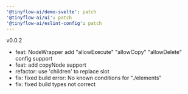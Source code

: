 ```yaml
---
'@tinyflow-ai/demo-svelte': patch
'@tinyflow-ai/ui': patch
'@tinyflow-ai/eslint-config': patch
---
```


v0.0.2
- feat: NodeWrapper add "allowExecute" "allowCopy" "allowDelete" config support
- feat: add copyNode support
- refactor: use 'children' to replace slot
- fix: fixed build error: No known conditions for "./elements"
- fix: fixed build types not correct

